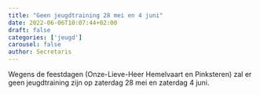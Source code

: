 ```yaml
---
title: "Geen jeugdtraining 28 mei en 4 juni"
date: 2022-06-06T10:07:44+02:00
draft: false
categories: ['jeugd']
carousel: false
author: Secretaris
---
```

Wegens de feestdagen (Onze-Lieve-Heer Hemelvaart en Pinksteren) zal er geen jeugdtraining zijn op zaterdag 28 mei en zaterdag 4 juni.



